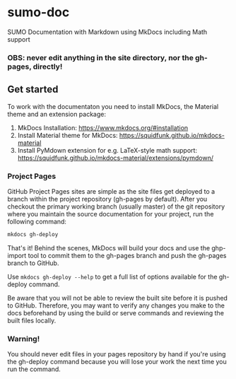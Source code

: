 # sumo-doc
SUMO Documentation with Markdown using MkDocs including Math support

### OBS: never edit anything in the site directory, nor the gh-pages, directly!

## Get started
To work with the documentaton you need to install MkDocs, the Material theme and an extension package:
1. MkDocs Installation: https://www.mkdocs.org/#installation
2. Install Material theme for MkDocs: https://squidfunk.github.io/mkdocs-material
3. Install PyMdown extension for e.g. LaTeX-style math support: https://squidfunk.github.io/mkdocs-material/extensions/pymdown/

### Project Pages
GitHub Project Pages sites are simple as the site files get deployed to a branch within the project repository (gh-pages by default). After you checkout the primary working branch (usually master) of the git repository where you maintain the source documentation for your project, run the following command:

``` bash
mkdocs gh-deploy
```

That's it! Behind the scenes, MkDocs will build your docs and use the ghp-import tool to commit them to the gh-pages branch and push the gh-pages branch to GitHub.

Use ```mkdocs gh-deploy --help``` to get a full list of options available for the gh-deploy command.

Be aware that you will not be able to review the built site before it is pushed to GitHub. Therefore, you may want to verify any changes you make to the docs beforehand by using the build or serve commands and reviewing the built files locally.

### Warning!
You should never edit files in your pages repository by hand if you're using the gh-deploy command because you will lose your work the next time you run the command.
